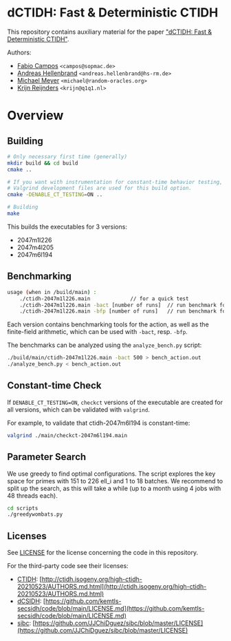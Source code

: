 # dCTIDH: Fast & Deterministic CTIDH
This repository contains auxiliary material for the paper ["dCTIDH: Fast & Deterministic CTIDH"](https://eprint.iacr.org/2025/107).

Authors:
- [Fabio Campos](https://www.sopmac.org/) `<campos@sopmac.de>`
- [Andreas Hellenbrand](https://www.andhell.de/) `<andreas.hellenbrand@hs-rm.de>`
- [Michael Meyer](https://www.uni-regensburg.de/informatics-data-science/qpc/team/dr-michael-meyer/index.html) `<michael@random-oracles.org>`
- [Krijn Reijnders](https://krijnreijnders.com/) `<krijn@q1q1.nl>`

# Overview

## Building

```sh
# Only necessary first time (generally)
mkdir build && cd build
cmake ..

# If you want with instrumentation for constant-time behavior testing, the default value is OFF.
# Valgrind development files are used for this build option.
cmake -DENABLE_CT_TESTING=ON ..

# Building
make
```
This builds the executables for 3 versions:

- 2047m1l226 
- 2047m4l205
- 2047m6l194

## Benchmarking
```sh
usage (when in /build/main) : 	
    ./ctidh-2047m1l226.main				// for a quick test
    ./ctidh-2047m1l226.main -bact [number of runs]	// run benchmark for the action
    ./ctidh-2047m1l226.main -bfp [number of runs]	// run benchmark for fp arithmetic
```

Each version contains benchmarking tools for the action, as well as the finite-field arithmetic,
which can be used with `-bact`, resp. `-bfp`.

The benchmarks can be analyzed using the `analyze_bench.py` script:
```sh
./build/main/ctidh-2047m1l226.main -bact 500 > bench_action.out
./analyze_bench.py < bench_action.out 
```

## Constant-time Check
If `DENABLE_CT_TESTING=ON`, `checkct` versions of the executable are created for all versions, which can be validated with `valgrind`.

For example, to validate that ctidh-2047m6l194 is constant-time:
```sh 
valgrind ./main/checkct-2047m6l194.main
```


## Parameter Search
We use greedy to find optimal configurations. The script explores the key space for primes with 151 to 226 ell_i and 1 to 18 batches.
We recommend to split up the search, as this will take a while (up to a month using 4 jobs with 48 threads each).

```sh
cd scripts
./greedywombats.py
```

## Licenses
See [LICENSE](https://github.com/PaZeZeVaAt/dCTIDH/blob/main/LICENSE) for the license concerning the code in this repository.

For the third-party code see their licenses:
- [CTIDH](http://ctidh.isogeny.org/): [http://ctidh.isogeny.org/high-ctidh-20210523/AUTHORS.md.html](http://ctidh.isogeny.org/high-ctidh-20210523/AUTHORS.md.html)
- [dCSIDH](https://github.com/kemtls-secsidh/code): [https://github.com/kemtls-secsidh/code/blob/main/LICENSE.md](https://github.com/kemtls-secsidh/code/blob/main/LICENSE.md)
- [sibc](https://github.com/JJChiDguez/sibc): [https://github.com/JJChiDguez/sibc/blob/master/LICENSE](https://github.com/JJChiDguez/sibc/blob/master/LICENSE)
